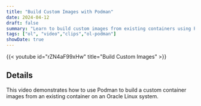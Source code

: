 ```yaml
---
title: "Build Custom Images with Podman"
date: 2024-04-12
draft: false
summary: "Learn to build custom images from existing containers using Podman on Oracle Linux."
tags: ["ol", "video","clips","ol-podman"]
showDate: true
---
```


{{< youtube id="rZN4aF99xHw" title="Build Custom Images" >}}

## Details

This video demonstrates how to use Podman to build a custom container images from an existing container on an Oracle Linux system. 